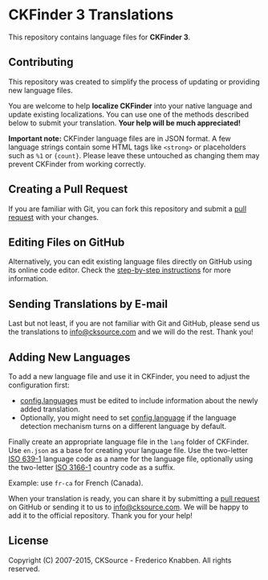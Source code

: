 # CKFinder 3 Translations

This repository contains language files for **CKFinder 3**.

## Contributing

This repository was created to simplify the process of updating or providing new language files.

You are welcome to help **localize CKFinder** into your native language and update existing localizations. You can use one of the methods described below to submit your translation. **Your help will be much appreciated!**

**Important note:** CKFinder language files are in JSON format. A few language strings contain some HTML tags like `<strong>` or placeholders such as `%1` or `{count}`. Please leave these untouched as changing them may prevent CKFinder from working correctly.

## Creating a Pull Request

If you are familiar with Git, you can fork this repository and submit a [pull request](https://github.com/ckfinder/ckfinder-translations/pulls) with your changes.

## Editing Files on GitHub

Alternatively, you can edit existing language files directly on GitHub using its online code editor. Check the [step-by-step instructions](http://docs.cksource.com/ckfinder3/#!/guide/dev_translations-section-editing-files-on-github) for more information.

## Sending Translations by E-mail

Last but not least, if you are not familiar with Git and GitHub, please send us the translations to [info@cksource.com](info@cksource.com) and we will do the rest. Thank you!

## Adding New Languages

To add a new language file and use it in CKFinder, you need to adjust the configuration first:
  
  * [config.languages](http://docs.cksource.com/ckfinder3/#!/api/CKFinder.Config-cfg-languages) must be edited
    to include information about the newly added translation.
  * Optionally, you might need to set [config.language](http://docs.cksource.com/ckfinder3/#!/api/CKFinder.Config-cfg-language) 
    if the language detection mechanism turns on a different language by default.

Finally create an appropriate language file in the `lang` folder of CKFinder. Use `en.json` as a base for creating 
your language file. Use the two-letter [ISO 639-1](http://en.wikipedia.org/wiki/List_of_ISO_639-1_codes) language code 
as a name for the language file, optionally using the two-letter [ISO 3166-1](http://en.wikipedia.org/wiki/ISO_3166-1_alpha-2) 
country code as a suffix.

Example: use `fr-ca` for French (Canada).

When your translation is ready, you can share it by submitting a [pull request](https://github.com/ckfinder/ckfinder-translations/pulls) on GitHub or sending it to us to [info@cksource.com](info@cksource.com). We will be happy to add it to the official repository. Thank you for your help!

## License

Copyright (C) 2007-2015, CKSource - Frederico Knabben. All rights reserved.
